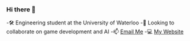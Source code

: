 ### Hi there 👋

-🛠 Engineering student at the University of Waterloo
-👯 Looking to collaborate on game development and AI
-📫 [Email Me](mailto:noahyacowar@gmail.com)
-💻 [My Website](https://noah-yacowar.github.io/Portfolio-Website/)

<!--
**noah-yacowar/noah-yacowar** is a ✨ _special_ ✨ repository because its `README.md` (this file) appears on your GitHub profile.

Here are some ideas to get you started:

- 🔭 I’m currently working on ...
- 🌱 I’m currently learning ...
- 👯 I’m looking to collaborate on ...
- 🤔 I’m looking for help with ...
- 💬 Ask me about ...
- 📫 How to reach me: ...
- 😄 Pronouns: ...
- ⚡ Fun fact: ...
-->
